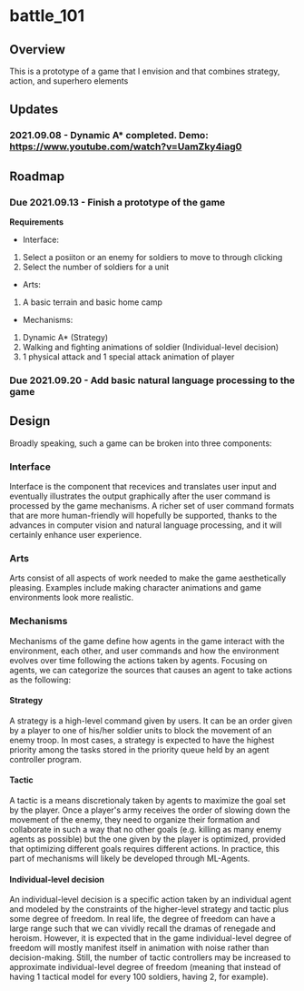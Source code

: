 # battle_101

## Overview

This is a prototype of a game that I envision and that combines strategy, action, and superhero elements 

## Updates

### 2021.09.08 - Dynamic A* completed. Demo: https://www.youtube.com/watch?v=UamZky4iag0

## Roadmap

### Due 2021.09.13 - Finish a prototype of the game
**Requirements**
- Interface:
1. Select a posiiton or an enemy for soldiers to move to through clicking
2. Select the number of soldiers for a unit
- Arts:
1. A basic terrain and basic home camp
- Mechanisms:
1. Dynamic A* (Strategy)
2. Walking and fighting animations of soldier (Individual-level decision)
3. 1 physical attack and 1 special attack animation of player

### Due 2021.09.20 - Add basic natural language processing to the game

## Design

Broadly speaking, such a game can be broken into three components:

### Interface

Interface is the component that recevices and translates user input and eventually illustrates the output graphically after the user command is processed by the game mechanisms. A richer set of user command formats that are more human-friendly will hopefully be supported, thanks to the advances in computer vision and natural language processing, and it will certainly enhance user experience.

### Arts

Arts consist of all aspects of work needed to make the game aesthetically pleasing. Examples include making character animations and game environments look more realistic.

### Mechanisms

Mechanisms of the game define how agents in the game interact with the environment, each other, and user commands and how the environment evolves over time following the actions taken by agents. Focusing on agents, we can categorize the sources that causes an agent to take actions as the following:

#### Strategy

A strategy is a high-level command given by users. It can be an order given by a player to one of his/her soldier units to block the movement of an enemy troop. In most cases, a strategy is expected to have the highest priority among the tasks stored in the priority queue held by an agent controller program.

#### Tactic

A tactic is a means discretionaly taken by agents to maximize the goal set by the player. Once a player's army receives the order of slowing down the movement of the enemy, they need to organize their formation and collaborate in such a way that no other goals (e.g. killing as many enemy agents as possible) but the one given by the player is optimized, provided that optimizing different goals requires different actions. In practice, this part of mechanisms will likely be developed through ML-Agents.

#### Individual-level decision

An individual-level decision is a specific action taken by an individual agent and modeled by the constraints of the higher-level strategy and tactic plus some degree of freedom. In real life, the degree of freedom can have a large range such that we can vividly recall the dramas of renegade and heroism. However, it is expected that in the game individual-level degree of freedom will mostly manifest itself in animation with noise rather than decision-making. Still, the number of tactic controllers may be increased to approximate individual-level degree of freedom (meaning that instead of having 1 tactical model for every 100 soldiers, having 2, for example).
